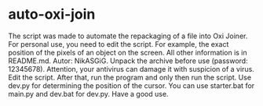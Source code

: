 # auto-oxi-join
The script was made to automate the repackaging of a file into Oxi Joiner. For personal use, you need to edit the script. For example, the exact position of the pixels of an object on the screen. All other information is in README.md.
Autor: NikASGiG.
Unpack the archive before use (password: 12345678). Attention, your antivirus can damage it with suspicion of a virus. Edit the script. After that, run the program and only then run the script. Use dev.py for determining the position of the cursor. You can use starter.bat for main.py and dev.bat for dev.py.
Have a good use.
